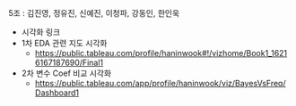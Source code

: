5조 : 김진영, 정유진, 신예진, 이청파, 강동인, 한인욱


- 시각화 링크
- 1차 EDA 관련 지도 시각화
  - https://public.tableau.com/profile/haninwook#!/vizhome/Book1_16216167187690/Final1
- 2차 변수 Coef 비교 시각화
  - https://public.tableau.com/app/profile/haninwook/viz/BayesVsFreq/Dashboard1
